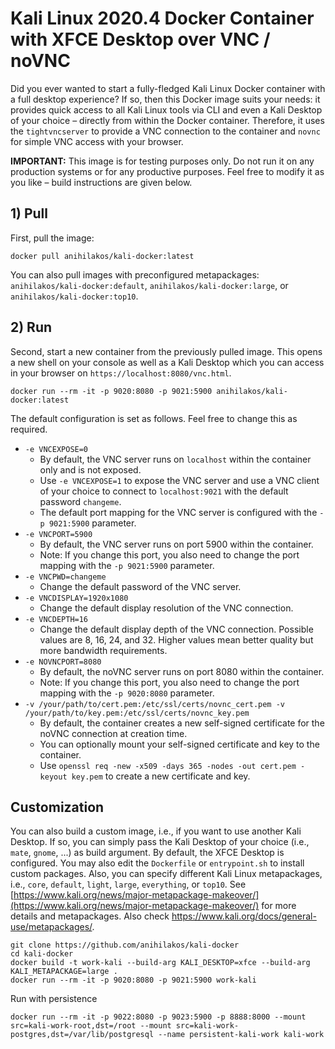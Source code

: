 # Kali Linux 2020.4 Docker Container with XFCE Desktop over VNC / noVNC

Did you ever wanted to start a fully-fledged Kali Linux Docker container with a full desktop experience? If so, then this Docker image suits your needs: it provides quick access to all Kali Linux tools via CLI and even a Kali Desktop of your choice – directly from within the Docker container. Therefore, it uses the `tightvncserver` to provide a VNC connection to the container and `novnc` for simple VNC access with your browser.

**IMPORTANT:** This image is for testing purposes only. Do not run it on any production systems or for any productive purposes. Feel free to modify it as you like – build instructions are given below.

## 1) Pull

First, pull the image:

```
docker pull anihilakos/kali-docker:latest
```

You can also pull images with preconfigured metapackages: `anihilakos/kali-docker:default`, `anihilakos/kali-docker:large`, or `anihilakos/kali-docker:top10`.

## 2) Run

Second, start a new container from the previously pulled image. This opens a new shell on your console as well as a Kali Desktop which you can access in your browser on `https://localhost:8080/vnc.html`.

```
docker run --rm -it -p 9020:8080 -p 9021:5900 anihilakos/kali-docker:latest
```

The default configuration is set as follows. Feel free to change this as required.

- `-e VNCEXPOSE=0`
  - By default, the VNC server runs on `localhost` within the container only and is not exposed.
  - Use `-e VNCEXPOSE=1` to expose the VNC server and use a VNC client of your choice to connect to `localhost:9021` with the default password `changeme`.
  - The default port mapping for the VNC server is configured with the `-p 9021:5900` parameter.
- `-e VNCPORT=5900`
  - By default, the VNC server runs on port 5900 within the container.
  - Note: If you change this port, you also need to change the port mapping with the `-p 9021:5900` parameter.
- `-e VNCPWD=changeme`
  - Change the default password of the VNC server.
- `-e VNCDISPLAY=1920x1080`
  - Change the default display resolution of the VNC connection.
- `-e VNCDEPTH=16`
  - Change the default display depth of the VNC connection. Possible values are 8, 16, 24, and 32. Higher values mean better quality but more bandwidth requirements.
- `-e NOVNCPORT=8080`
  - By default, the noVNC server runs on port 8080 within the container.
  - Note: If you change this port, you also need to change the port mapping with the `-p 9020:8080` parameter.
- `-v /your/path/to/cert.pem:/etc/ssl/certs/novnc_cert.pem -v /your/path/to/key.pem:/etc/ssl/certs/novnc_key.pem`
  - By default, the container creates a new self-signed certificate for the noVNC connection at creation time.
  - You can optionally mount your self-signed certificate and key to the container.
  - Use `openssl req -new -x509 -days 365 -nodes -out cert.pem -keyout key.pem` to create a new certificate and key.

## Customization

You can also build a custom image, i.e., if you want to use another Kali Desktop. If so, you can simply pass the Kali Desktop of your choice (i.e., `mate`, `gnome`, ...) as build argument. By default, the XFCE Desktop is configured. You may also edit the `Dockerfile` or `entrypoint.sh` to install custom packages. Also, you can specify different Kali Linux metapackages, i.e., `core`, `default`, `light`, `large`, `everything`, or `top10`. See [https://www.kali.org/news/major-metapackage-makeover/](https://www.kali.org/news/major-metapackage-makeover/) for more details and metapackages. Also check https://www.kali.org/docs/general-use/metapackages/. 

```
git clone https://github.com/anihilakos/kali-docker
cd kali-docker
docker build -t work-kali --build-arg KALI_DESKTOP=xfce --build-arg KALI_METAPACKAGE=large .
docker run --rm -it -p 9020:8080 -p 9021:5900 work-kali
```
Run with persistence
```
docker run --rm -it -p 9022:8080 -p 9023:5900 -p 8888:8000 --mount src=kali-work-root,dst=/root --mount src=kali-work-postgres,dst=/var/lib/postgresql --name persistent-kali-work kali-work
```
